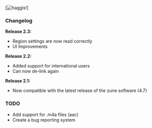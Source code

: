 [![haggis!](https://github.com/leetreveil/Zune-Social-Tagger/raw/master/docs/zunesoc2.3.PNG)]


### Changelog

__Release 2.3:__

* Region settings are now read correctly
* UI Improvements

__Release 2.2:__

* Added support for international users
* Can now de-link again

__Release 2.1:__

* Now compatible with the latest release of the zune software (4.7)

### TODO

* Add support for .m4a files (aac)
* Create a bug reporting system